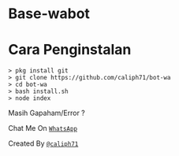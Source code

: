 # Base-wabot


# Cara Penginstalan
```
> pkg install git
> git clone https://github.com/caliph71/bot-wa
> cd bot-wa
> bash install.sh
> node index
```


Masih Gapaham/Error ?

Chat Me On 
[`WhatsApp`](https://wa.me/19499421902)



Created By [`@caliph71`](https://caliph71.xyz)

